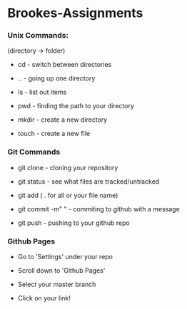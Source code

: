 # Brookes-Assignments

### Unix Commands:

(directory -> folder)

* cd - switch between directories

* .. - going up one directory

* ls - list out items 

* pwd - finding the path to your directory

* mkdir - create a new directory

* touch - create a new file

### Git Commands

* git clone <link> - cloning your repository

* git status - see what files are tracked/untracked 

* git add ( . for all or your file name) 

* git commit -m" " - commiting to github with a message

* git push - pushing to your github repo

### Github Pages

* Go to 'Settings' under your repo

* Scroll down to 'Github Pages'

* Select your master branch

* Click on your link!

